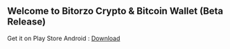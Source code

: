 ## Welcome to Bitorzo Crypto & Bitcoin Wallet (Beta Release) 


Get it on Play Store Android : 
[Download](https://play.google.com/store/apps/details?id=etherio.wallet.com)


